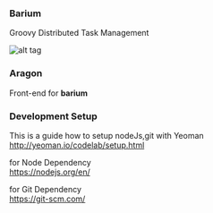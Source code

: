 ### Barium
Groovy Distributed Task Management    

![alt tag](https://raw.githubusercontent.com/mcomp2010/barium/master/concept1.png)


### Aragon
Front-end for **barium**       

### Development Setup
This is a guide how to setup nodeJs,git with Yeoman    
http://yeoman.io/codelab/setup.html    

for Node Dependency     
https://nodejs.org/en/    

for Git Dependency    
https://git-scm.com/    

